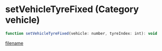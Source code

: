 # setVehicleTyreFixed (Category vehicle)

```js
function setVehicleTyreFixed(vehicle: number, tyreIndex: int): void
```

[filename](setVehicleTyreFixed_m.md ':include')